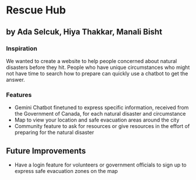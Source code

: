 # Rescue Hub
## by Ada Selcuk, Hiya Thakkar, Manali Bisht

### Inspiration
We wanted to create a website to help people concerned about natural disasters before they hit. People who have unique circumstances who might not have time to search how to prepare can quickly use a chatbot to get the answer.

### Features
- Gemini Chatbot finetuned to express specific information, received from the Government of Canada, for each natural disaster and circumstance 
- Map to view your location and safe evacuation areas around the city
- Community feature to ask for resources or give resources in the effort of preparing for the natural disaster

## Future Improvements
- Have a login feature for volunteers or government officials to sign up to express safe evacuation zones on the map